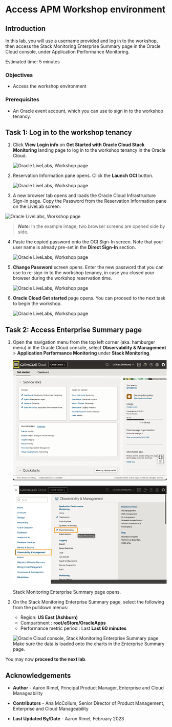 # Access APM Workshop environment

## Introduction

In this lab, you will use a username provided and log in to the workshop, then access the Stack Monitoring Enterprise Summary page in the Oracle Cloud console, under Application Performance Monitoring.

Estimated time: 5 minutes

### Objectives

* Access the workshop environment

### Prerequisites

* An Oracle event account, which you can use to sign in to the workshop tenancy.


## Task 1: Log in to the workshop tenancy

1. Click **View Login info** on **Get Started with Oracle Cloud Stack Monitoring** landing page to log in to the workshop tenancy in the Oracle Cloud.

   ![Oracle LiveLabs, Workshop page](images/1-0-liveLabs.png " ")

2. Reservation Information pane opens. Click the **Launch OCI** button.

   ![Oracle LiveLabs, Workshop page](images/1-1-liveLabs.png " ")

3. A new browser tab opens and loads the Oracle Cloud Infrastructure Sign-In page. Copy the Password from the Reservation Information pane on the LiveLab screen.

  ![Oracle LiveLabs, Workshop page](images/1-2-liveLabs.png " ")
  >***Note:*** In the example image, two browser screens are opened side by side.

4. Paste the copied password onto the OCI Sign-In screen. Note that your user name is already pre-set in the **Direct Sign-In** section.

   ![Oracle LiveLabs, Workshop page](images/1-3-liveLabs.png " ")

5. **Change Password** screen opens. Enter the new password that you can use to re-sign-in to the workshop tenancy, in case you closed your browser during the workshop reservation time.

   ![Oracle LiveLabs, Workshop page](images/1-4-liveLabs.png " ")

6. **Oracle Cloud Get started** page opens. You can proceed to the next task to begin the workshop.

   ![Oracle LiveLabs, Workshop page](images/1-5-liveLabs.png " ")

## Task 2: Access Enterprise Summary page


1. Open the navigation menu from the top left corner (aka. hamburger menu) in the Oracle Cloud console, select **Observability & Management** > **Application Performance Monitoring** under **Stack Monitoring**.

   ![Oracle Cloud console, Home page](images/2-0-console.png " ")


   ![Oracle Cloud console, Navigation Menu](images/2-1-console.png " ")

   	 Stack Monitoring Enterprise Summary page opens.

2. On the Stack Monitoring Enterprise Summary page, select the following from the pulldown menus:
    - Region: **US East (Ashburn)**
    - Compartment : **root/eStore/OracleApps**
    - Performance metric period : Last **Last 60 minutes**

   ![Oracle Cloud console, Stack Monitoring Enterprise Summary page](images/2-2-home.png " ")
Make sure the data is loaded onto the charts in the Enterprise Summary page.



You may now **proceed to the next lab**.

## Acknowledgements

* **Author** - Aaron Rimel, Principal Product Manager, Enterprise and Cloud Manageability
- **Contributors** - Ana McCollum, Senior Director of Product Management, Enterprise and Cloud Manageability
* **Last Updated By/Date** - Aaron Rimel, February 2023
